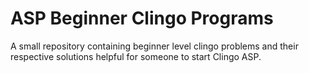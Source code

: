 # ASP Beginner Clingo Programs
 A small repository containing beginner level clingo problems and their respective solutions helpful for someone to start Clingo ASP.
